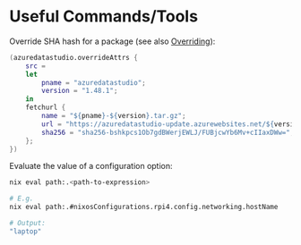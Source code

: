 # Useful Commands/Tools

Override SHA hash for a package (see also [Overriding]):

```nix
(azuredatastudio.overrideAttrs {
    src =
    let
        pname = "azuredatastudio";
        version = "1.48.1";
    in
    fetchurl {
        name = "${pname}-${version}.tar.gz";
        url = "https://azuredatastudio-update.azurewebsites.net/${version}/linux-x64/stable";
        sha256 = "sha256-bshkpcs1Ob7gdBWerjEWLJ/FUBjcwYb6Mv+cIIaxDWw=";
    };
})
```

Evaluate the value of a configuration option:

```bash
nix eval path:.<path-to-expression>

# E.g.
nix eval path:.#nixosConfigurations.rpi4.config.networking.hostName

# Output:
"laptop"
```

[Overriding]: https://ryantm.github.io/nixpkgs/using/overrides/
